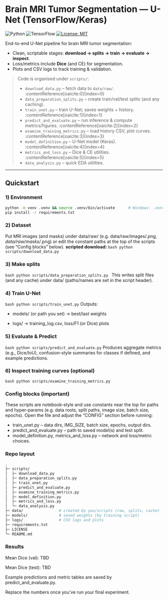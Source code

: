 # Brain MRI Tumor Segmentation — U-Net (TensorFlow/Keras)

![Python](https://img.shields.io/badge/python-3.10+-informational)
![TensorFlow](https://img.shields.io/badge/TensorFlow-2.x-orange)
[![License: MIT](https://img.shields.io/badge/License-MIT-green.svg)](LICENSE)

End-to-end U-Net pipeline for brain MRI tumor segmentation:
- Clean, scriptable stages: **download → splits → train → evaluate → inspect**.
- Loss/metrics include **Dice** (and CE) for segmentation.  
- Plots and CSV logs to track training & validation.

> Code is organised under `scripts/`:
> - `download_data.py` – fetch data to `data/raw/`. :contentReference[oaicite:0]{index=0}  
> - `data_preparation_splits.py` – create train/val/test splits (and any caching).  
> - `train_unet.py` – train U-Net; saves weights + history. :contentReference[oaicite:1]{index=1}  
> - `predict_and_evaluate.py` – run inference & compute metrics/figures. :contentReference[oaicite:2]{index=2}  
> - `examine_training_metrics.py` – load history CSV, plot curves. :contentReference[oaicite:3]{index=3}  
> - `model_definition.py` – U-Net model (Keras). :contentReference[oaicite:4]{index=4}  
> - `metrics_and_loss.py` – Dice & CE utilities. :contentReference[oaicite:5]{index=5}  
> - `data_analysis.py` – quick EDA utilities.

---

## Quickstart

### 1) Environment
```bash
python -m venv .venv && source .venv/bin/activate      # Windows: .venv\Scripts\activate
pip install -r requirements.txt
```

### 2) Dataset

Put MRI images (and masks) under data/raw/ (e.g. data/raw/images/*.png, data/raw/masks/*.png) or edit the constant paths at the top of the scripts (see “Config blocks” below).
**scripted download:** ```bash python scripts/download_data.py```

### 3) Make splits
```bash python scripts/data_preparation_splits.py ```
This writes split files (and any cache) under data/ (paths/names are set in the script header).

### 4) Train U-Net
```bash python scripts/train_unet.py```
Outputs:

  - models/ (or path you set) → best/last weights

  - logs/ → training_log.csv, loss/F1 (or Dice) plots

### 5) Evaluate & Predict
```bash python scripts/predict_and_evaluate.py```
Produces aggregate metrics (e.g., Dice/IoU), confusion-style summaries for classes if defined, and example predictions.

### 6) Inspect training curves (optional)
```bash python scripts/examine_training_metrics.py```

### Config blocks (important)
These scripts are notebook-style and use constants near the top for paths and hyper-params (e.g. data roots, split paths, image size, batch size, epochs). Open the file and adjust the “CONFIG” section before running:
  - train_unet.py – data dirs, IMG_SIZE, batch size, epochs, output dirs.
  - predict_and_evaluate.py – path to saved model(s) and test split.
  - model_definition.py, metrics_and_loss.py – network and loss/metric choices.

### Repo layout
```graphql
.
├─ scripts/
│  ├─ download_data.py
│  ├─ data_preparation_splits.py
│  ├─ train_unet.py
│  ├─ predict_and_evaluate.py
│  ├─ examine_training_metrics.py
│  ├─ model_definition.py
│  ├─ metrics_and_loss.py
│  └─ data_analysis.py
├─ data/                # created by you/scripts (raw, splits, cache)
├─ models/              # saved weights (by training script)
├─ logs/                # CSV logs and plots
├─ requirements.txt
├─ LICENSE
└─ README.md
```

### Results
Mean Dice (val): TBD

Mean Dice (test): TBD

Example predictions and metric tables are saved by predict_and_evaluate.py.

Replace the numbers once you’ve run your final experiment.

